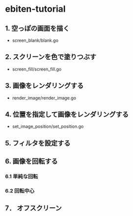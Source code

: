 # ebiten-tutorial

## 1. 空っぽの画面を描く

* screen_blank/blank.go

## 2. スクリーンを色で塗りつぶす

* screen_fill/screen_fill.go

## 3. 画像をレンダリングする

* render_image/render_image.go

## 4. 位置を指定して画像をレンダリングする

* set_image_position/set_position.go

## 5. フィルタを設定する

## 6. 画像を回転する

### 6.1 単純な回転

### 6.2 回転中心

## 7． オフスクリーン